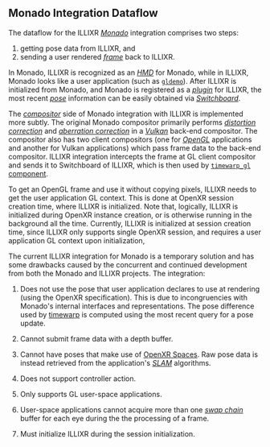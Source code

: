 ## Monado Integration Dataflow

The dataflow for the ILLIXR [_Monado_][21] integration comprises two steps:
1.  getting pose data from ILLIXR,
    and
1.  sending a user rendered [_frame_][28] back to ILLIXR.

In Monado, ILLIXR is recognized as an [_HMD_][23] for Monado, while in ILLIXR,
    Monado looks like a user application (such as [`gldemo`][20]).
After ILLIXR is initialized from Monado, and Monado is registered as a [_plugin_][25] for ILLIXR,
    the most recent [_pose_][22] information can be easily obtained via [_Switchboard_][24].

The [_compositor_][26] side of Monado integration with ILLIXR is implemented more subtly.
The original Monado compositor primarily performs [_distortion correction_][29]
    and [_aberration correction_][30] in a [_Vulkan_][26] back-end compositor.
The compositor also has two client compositors (one for [_OpenGL_][27] applications and another
    for Vulkan applications) which pass frame data to the back-end compositor.
ILLIXR integration intercepts the frame at GL client compositor and sends it to Switchboard
    of ILLIXR, which is then used by [`timewarp_gl` component][20].

To get an OpenGL frame and use it without copying pixels, ILLIXR needs to get the user
    application GL context.
This is done at OpenXR session creation time, where ILLIXR is initialized.
Note that, logically, ILLIXR is initialized during OpenXR instance creation,
    or is otherwise running in the background all the time.
Currently, ILLIXR is initialized at session creation time, since ILLIXR only supports single
    OpenXR session, and requires a user application GL context upon initialization,

The current ILLIXR integration for Monado is a temporary solution and has some drawbacks caused
    by the concurrent and continued development from both the Monado and ILLIXR projects.
The integration:

1.  Does not use the pose that user application declares to use at rendering
        (using the OpenXR specification).
    This is due to incongruencies with Monado's internal interfaces and representations.
    The pose difference used by [timewarp][20] is computed using the most recent query
        for a pose update.

1.  Cannot submit frame data with a depth buffer.

1.  Cannot have poses that make use of [OpenXR Spaces][1].
    Raw pose data is instead retrieved from the application's [_SLAM_][32] algorithms.

1.  Does not support controller action.

1.  Only supports GL user-space applications.

1.  User-space applications cannot acquire more than one [_swap chain_][31] buffer for each eye
        during the the processing of a frame.

1.  Must initialize ILLIXR during the session initialization.


[//]: # (- References -)

[1]:    https://www.khronos.org/registry/OpenXR/specs/1.0/html/xrspec.html#spaces

[//]: # (- Internal -)

[20]:   ../illixr_plugins.md
[21]:   ../glossary.md#monado
[22]:   ../glossary.md#pose
[23]:   ../glossary.md#head-mounted-display
[24]:   ../glossary.md#switchboard
[25]:   ../glossary.md#plugin
[26]:   ../glossary.md#vulkan
[27]:   ../glossary.md#opengl
[28]:   ../glossary.md#framebuffer
[29]:   ../glossary.md#distortion-correction
[30]:   ../glossary.md#chromatic-abberation-correction
[31]:   ../glossary.md#swap-chain
[32]:   ../glossary.md#simultaneous-localization-and-mapping

